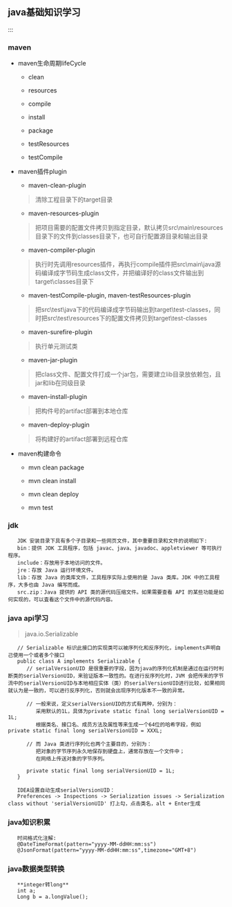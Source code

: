 ## java基础知识学习
:::
### maven

* maven生命周期lifeCycle

   + clean

   + resources

   + compile

   + install

   + package

   + testResources

   + testCompile

* maven插件plugin

   + maven-clean-plugin
   > 清除工程目录下的target目录

   + maven-resources-plugin

   > 把项目需要的配置文件拷贝到指定目录，默认拷贝src\main\resources目录下的文件到classes目录下，也可自行配置源目录和输出目录

   + maven-compiler-plugin

   > 执行时先调用resources插件，再执行compile插件把src\main\java源码编译成字节码生成class文件，并把编译好的class文件输出到target\classes目录下

   + maven-testCompile-plugin, maven-testResources-plugin

   > 把src\test\java下的代码编译成字节码输出到target\test-classes，同时把src\test\resources下的配置文件拷贝到target\test-classes

   + maven-surefire-plugin

   > 执行单元测试类

   + maven-jar-plugin

   > 把class文件、配置文件打成一个jar包，需要建立lib目录放依赖包，且jar和lib在同级目录

   + maven-install-plugin

   > 把构件号的artifact部署到本地仓库

   + maven-deploy-plugin

   > 将构建好的artifact部署到远程仓库

* maven构建命令

   + mvn clean package

   + mvn clean install

   + mvn clean deploy

   + mvn test

### jdk

   ```
      JDK 安装目录下具有多个子目录和一些网页文件，其中重要目录和文件的说明如下:
      bin：提供 JDK 工具程序，包括 javac、java、javadoc、appletviewer 等可执行程序。
      include：存放用于本地访问的文件。
      jre：存放 Java 运行环境文件。
      lib：存放 Java 的类库文件，工具程序实际上使用的是 Java 类库。JDK 中的工具程序，大多也由 Java 编写而成。
      src.zip：Java 提供的 API 类的源代码压缩文件。如果需要查看 API 的某些功能是如何实现的，可以査看这个文件中的源代码内容。
   ```


### java api学习

   > java.io.Serializable

   ```
      // Serializable 标识此接口的实现类可以被序列化和反序列化，implements声明自己使用一个或者多个接口
      public class A implements Serializable {
         // serialVersionUID 是很重要的字段，因为java的序列化机制是通过在运行时判断类的serialVersionUID，来验证版本一致性的。在进行反序列化时，JVM 会把传来的字节流中的serialVersionUID与本地相应实体（类）的serialVersionUID进行比较，如果相同就认为是一致的，可以进行反序列化，否则就会出现序列化版本不一致的异常。

         // 一般来说，定义serialVersionUID的方式有两种，分别为：
            采用默认的1L，具体为private static final long serialVersionUID = 1L;
            根据类名、接口名、成员方法及属性等来生成一个64位的哈希字段，例如 private static final long serialVersionUID = XXXL;

         // 而 Java 类进行序列化也两个主要目的，分别为：
            把对象的字节序列永久地保存到硬盘上，通常存放在一个文件中；
            在网络上传送对象的字节序列。

         private static final long serialVersionUID = 1L;
      }

      IDEA设置自动生成serialVersionUID：
      Preferences -> Inspections -> Serialization issues -> Serialization class without 'serialVersionUID' 打上勾，点击类名，alt + Enter生成
   ```

### java知识积累

   ```
      时间格式化注解:
      @DateTimeFormat(pattern="yyyy-MM-ddHH:mm:ss")
      @JsonFormat(pattern="yyyy-MM-ddHH:mm:ss",timezone="GMT+8")
   ```

### java数据类型转换

   ```
      **integer转long**
      int a;
      Long b = a.longValue();
   ```